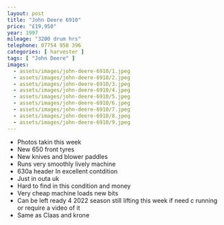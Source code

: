 ```yaml
---
layout: post
title: "John Deere 6910"
price: "£19,950"
year: 1997
mileage: "3200 drum hrs"
telephone: 07754 958 396
categories: [ harvester ]
tags: [ "John Deere" ]
images:
  - assets/images/john-deere-6910/1.jpeg
  - assets/images/john-deere-6910/2.jpeg
  - assets/images/john-deere-6910/3.jpeg
  - assets/images/john-deere-6910/4.jpeg
  - assets/images/john-deere-6910/5.jpeg
  - assets/images/john-deere-6910/6.jpeg
  - assets/images/john-deere-6910/7.jpeg
  - assets/images/john-deere-6910/8.jpeg
  - assets/images/john-deere-6910/9.jpeg
---
```


- Photos takin this week
- New 650 front tyres
- New knives and blower paddles
- Runs very smoothly lively machine
- 630a header In excellent contdition
- Just in outa uk
- Hard to find in this condition and money
- Very cheap machine loads new bits
- Can be left ready 4 2022 season still lifting this week if need c running or require a video of it
- Same as Claas and krone
